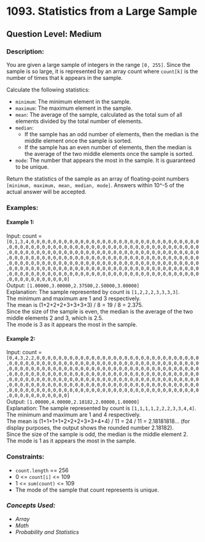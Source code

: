 # 1093. Statistics from a Large Sample
## Question Level: Medium
### Description:
You are given a large sample of integers in the range `[0, 255]`. Since the sample is so large, it is represented by an array count where `count[k]` is the number of times that k appears in the sample.

Calculate the following statistics:
- `minimum`: The minimum element in the sample.
- `maximum`: The maximum element in the sample.
- `mean`: The average of the sample, calculated as the total sum of all elements divided by the total number of elements.
- `median`:
    - If the sample has an odd number of elements, then the median is the middle element once the sample is sorted.
    - If the sample has an even number of elements, then the median is the average of the two middle elements once the sample is sorted.
- `mode`: The number that appears the most in the sample. It is guaranteed to be unique.

Return the statistics of the sample as an array of floating-point numbers `[minimum, maximum, mean, median, mode]`. Answers within 10^-5 of the actual answer will be accepted.


### Examples:
#### Example 1:

Input: count = `[0,1,3,4,0,0,0,0,0,0,0,0,0,0,0,0,0,0,0,0,0,0,0,0,0,0,0,0,0,0,0,0,0,0,0,0,0,0,0,0,0,0,0,0,0,0,0,0,0,0,0,0,0,0,0,0,0,0,0,0,0,0,0,0,0,0,0,0,0,0,0,0,0,0,0,0,0,0,0,0,0,0,0,0,0,0,0,0,0,0,0,0,0,0,0,0,0,0,0,0,0,0,0,0,0,0,0,0,0,0,0,0,0,0,0,0,0,0,0,0,0,0,0,0,0,0,0,0,0,0,0,0,0,0,0,0,0,0,0,0,0,0,0,0,0,0,0,0,0,0,0,0,0,0,0,0,0,0,0,0,0,0,0,0,0,0,0,0,0,0,0,0,0,0,0,0,0,0,0,0,0,0,0,0,0,0,0,0,0,0,0,0,0,0,0,0,0,0,0,0,0,0,0,0,0,0,0,0,0,0,0,0,0,0,0,0,0,0,0,0,0,0,0,0,0,0,0,0,0,0,0,0,0,0,0,0,0,0,0,0,0,0,0,0,0,0,0,0,0,0,0,0,0,0,0,0]`<br>
Output: `[1.00000,3.00000,2.37500,2.50000,3.00000]`<br>
Explanation: The sample represented by count is `[1,2,2,2,3,3,3,3]`.<br>
The minimum and maximum are 1 and 3 respectively.<br>
The mean is (1+2+2+2+3+3+3+3) / 8 = 19 / 8 = 2.375.<br>
Since the size of the sample is even, the median is the average of the two middle elements 2 and 3, which is 2.5.<br>
The mode is 3 as it appears the most in the sample.
#### Example 2:

Input: count = `[0,4,3,2,2,0,0,0,0,0,0,0,0,0,0,0,0,0,0,0,0,0,0,0,0,0,0,0,0,0,0,0,0,0,0,0,0,0,0,0,0,0,0,0,0,0,0,0,0,0,0,0,0,0,0,0,0,0,0,0,0,0,0,0,0,0,0,0,0,0,0,0,0,0,0,0,0,0,0,0,0,0,0,0,0,0,0,0,0,0,0,0,0,0,0,0,0,0,0,0,0,0,0,0,0,0,0,0,0,0,0,0,0,0,0,0,0,0,0,0,0,0,0,0,0,0,0,0,0,0,0,0,0,0,0,0,0,0,0,0,0,0,0,0,0,0,0,0,0,0,0,0,0,0,0,0,0,0,0,0,0,0,0,0,0,0,0,0,0,0,0,0,0,0,0,0,0,0,0,0,0,0,0,0,0,0,0,0,0,0,0,0,0,0,0,0,0,0,0,0,0,0,0,0,0,0,0,0,0,0,0,0,0,0,0,0,0,0,0,0,0,0,0,0,0,0,0,0,0,0,0,0,0,0,0,0,0,0,0,0,0,0,0,0,0,0,0,0,0,0,0,0,0,0,0,0]`<br>
Output: `[1.00000,4.00000,2.18182,2.00000,1.00000]`<br>
Explanation: The sample represented by count is `[1,1,1,1,2,2,2,3,3,4,4]`.<br>
The minimum and maximum are 1 and 4 respectively.<br>
The mean is (1+1+1+1+2+2+2+3+3+4+4) / 11 = 24 / 11 = 2.18181818... (for display purposes, the output shows the rounded number 2.18182).<br>
Since the size of the sample is odd, the median is the middle element 2.<br>
The mode is 1 as it appears the most in the sample.

### Constraints:

- `count.length` == 256
- 0 <= `count[i]` <= 109
- 1 <= `sum(count)` <= 109
- The mode of the sample that count represents is unique.

### <i>Concepts Used:
- Array
- Math
- Probability and Statistics </i>